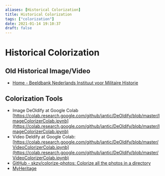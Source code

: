 ```yaml
---
aliases: [Historical Colorization]
title: Historical Colorization
tags: ["colorization"]
date: 2021-01-14 19:10:37
draft: false
---
```


# Historical Colorization

## Old Historical Image/Video

- [Home - Beeldbank Nederlands Instituut voor Militaire Historie](https://nimh-beeldbank.defensie.nl/)

## Colorization Tools

- Image DeOldify at Google Colab [https://colab.research.google.com/github/jantic/DeOldify/blob/master/ImageColorizerColab.ipynb](https://colab.research.google.com/github/jantic/DeOldify/blob/master/ImageColorizerColab.ipynb)
- Video Deldify at Google Colab: [https://colab.research.google.com/github/jantic/DeOldify/blob/master/VideoColorizerColab.ipynb](https://colab.research.google.com/github/jantic/DeOldify/blob/master/VideoColorizerColab.ipynb)
- [GitHub - skzv/colorize-photos: Colorize all the photos in a directory](https://github.com/skzv/colorize-photos)
- [MyHeritage](https://www.myheritage.com/deep-nostalgia)
